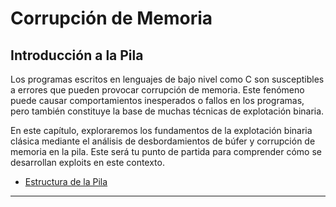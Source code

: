 # Corrupción de Memoria

## Introducción a la Pila

Los programas escritos en lenguajes de bajo nivel como C son susceptibles a errores que pueden provocar corrupción de memoria. Este fenómeno puede causar comportamientos inesperados o fallos en los programas, pero también constituye la base de muchas técnicas de explotación binaria.

En este capítulo, exploraremos los fundamentos de la explotación binaria clásica mediante el análisis de desbordamientos de búfer y corrupción de memoria en la pila. Este será tu punto de partida para comprender cómo se desarrollan exploits en este contexto.

- [Estructura de la Pila](./stack-frame.md)

---
